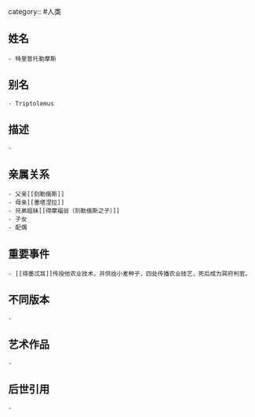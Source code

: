 category:: #人类
## 姓名
	- 特里普托勒摩斯
## 别名
	- Triptolemus
## 描述
	-
## 亲属关系
	- 父亲[[刻勒俄斯]]
	- 母亲[[墨塔涅拉]]
	- 兄弟姐妹[[得摩福翁（刻勒俄斯之子）]]
	- 子女
	- 配偶
## 重要事件
	- [[得墨忒耳]]传授他农业技术，并供给小麦种子，四处传播农业技艺，死后成为冥府判官。
## 不同版本
	-
## 艺术作品
	-
## 后世引用
	-

